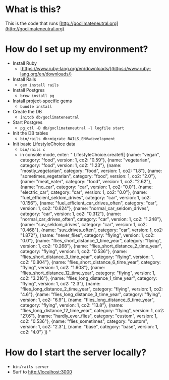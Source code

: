 # What is this?

This is the code that runs [http://goclimateneutral.org](http://goclimateneutral.org)

# How do I set up my environment?

* Install Ruby
  * [https://www.ruby-lang.org/en/downloads/](https://www.ruby-lang.org/en/downloads/)
* Install Rails
  * `gem install rails`
* Install Postgres
  * `brew install pg` 
* Install project-specific gems
  * `bundle install`  
* Create the DB
  * `initdb db/goclimateneutral`
* Start Postgres
  * `pg_ctl -D db/goclimateneutral -l logfile start`
* Init the DB tables
  * `bin/rails db:migrate RAILS_ENV=development`  
* Init basic LifestyleChoice data
  * `bin/rails c`
  * in console mode, enter: "
LifestyleChoice.create!([
  {name: "vegan", category: "food", version: 1, co2: "0.59"},
  {name: "vegetarian", category: "food", version: 1, co2: "1.23"},
  {name: "mostly_vegetarian", category: "food", version: 1, co2: "1.8"},
  {name: "sometimes_vegetarian", category: "food", version: 1, co2: "2.0"},
  {name: "meat_eater", category: "food", version: 1, co2: "2.62"},
  {name: "no_car", category: "car", version: 1, co2: "0.0"},
  {name: "electric_car", category: "car", version: 1, co2: "0.0"},
  {name: "fuel_efficient_seldom_drives", category: "car", version: 1, co2: "0.156"},
  {name: "fuel_efficient_car_drives_often", category: "car", version: 1, co2: "0.624"},
  {name: "normal_car_seldom_drives", category: "car", version: 1, co2: "0.312"},
  {name: "normal_car_drives_often", category: "car", version: 1, co2: "1.248"},
  {name: "suv_seldom_drives", category: "car", version: 1, co2: "0.468"},
  {name: "suv_drives_often", category: "car", version: 1, co2: "1.872"},
  {name: "never_flies", category: "flying", version: 1, co2: "0.0"},
  {name: "flies_short_distance_1_time_year", category: "flying", version: 1, co2: "0.268"},
  {name: "flies_short_distance_2_time_year", category: "flying", version: 1, co2: "0.536"},
  {name: "flies_short_distance_3_time_year", category: "flying", version: 1, co2: "0.804"},
  {name: "flies_short_distance_6_time_year", category: "flying", version: 1, co2: "1.608"},
  {name: "flies_short_distance_12_time_year", category: "flying", version: 1, co2: "3.216"},
  {name: "flies_long_distance_1_time_year", category: "flying", version: 1, co2: "2.3"},
  {name: "flies_long_distance_2_time_year", category: "flying", version: 1, co2: "4.6"},
  {name: "flies_long_distance_3_time_year", category: "flying", version: 1, co2: "6.9"},
  {name: "flies_long_distance_6_time_year", category: "flying", version: 1, co2: "13.8"},
  {name: "flies_long_distance_12_time_year", category: "flying", version: 1, co2: "27.6"},
  {name: "hardly_ever_flies", category: "custom", version: 1, co2: "0.536"},
  {name: "flies_sometimes", category: "custom", version: 1, co2: "2.3"},
  {name: "base", category: "base", version: 1, co2: "4.0"}
])
"

# How do I start the server locally?

* `bin/rails server`
* Surf to [http://localhost:3000](http://localhost:3000)

